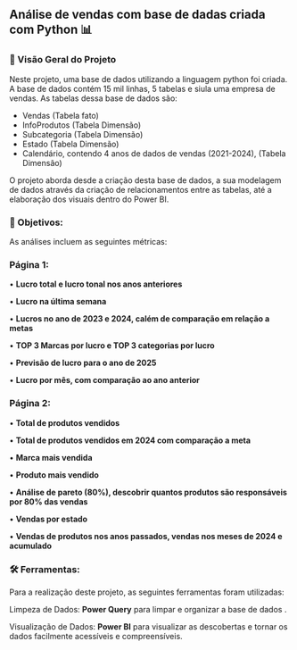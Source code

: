 ## Análise de vendas com base de dadas criada com Python  📊

### 📝 Visão Geral do Projeto

Neste projeto, uma base de dados utilizando a linguagem python foi criada. A base de dados contém 15 mil linhas, 5 tabelas e siula uma empresa de vendas. As tabelas dessa base de dados são:

- Vendas (Tabela fato)
- InfoProdutos (Tabela Dimensão)
- Subcategoria (Tabela Dimensão)
- Estado (Tabela Dimensão)
- Calendário, contendo 4 anos de dados de vendas (2021-2024), (Tabela Dimensão)

O projeto aborda desde a criação desta base de dados, a sua modelagem de dados através da criação de relacionamentos entre as tabelas, até a elaboração dos visuais dentro do Power BI.

### 🎯 Objetivos:

 As análises incluem as seguintes métricas:

 ### Página 1:

• **Lucro total e lucro tonal nos anos anteriores**

• **Lucro na última semana**

• **Lucros no ano de 2023 e 2024, calém de comparação em relação a metas**

• **TOP 3 Marcas por lucro e TOP 3 categorias por lucro**

• **Previsão de lucro para o ano de 2025**

• **Lucro por mês, com comparação ao ano anterior**


 ### Página 2:

 • **Total de produtos vendidos**

 • **Total de produtos vendidos em 2024 com comparação a meta**

 • **Marca mais vendida**

 • **Produto mais vendido**

  • **Análise de pareto (80%), descobrir quantos produtos são responsáveis por 80% das vendas**

  • **Vendas por estado**

  • **Vendas de produtos nos anos passados, vendas nos meses de 2024 e acumulado**


### 🛠️ Ferramentas:

Para a realização deste projeto, as seguintes ferramentas foram utilizadas:

Limpeza de Dados:  **Power Query** para limpar e organizar a base de dados .

Visualização de Dados: **Power BI** para visualizar as descobertas e tornar os dados facilmente acessíveis e compreensíveis.


